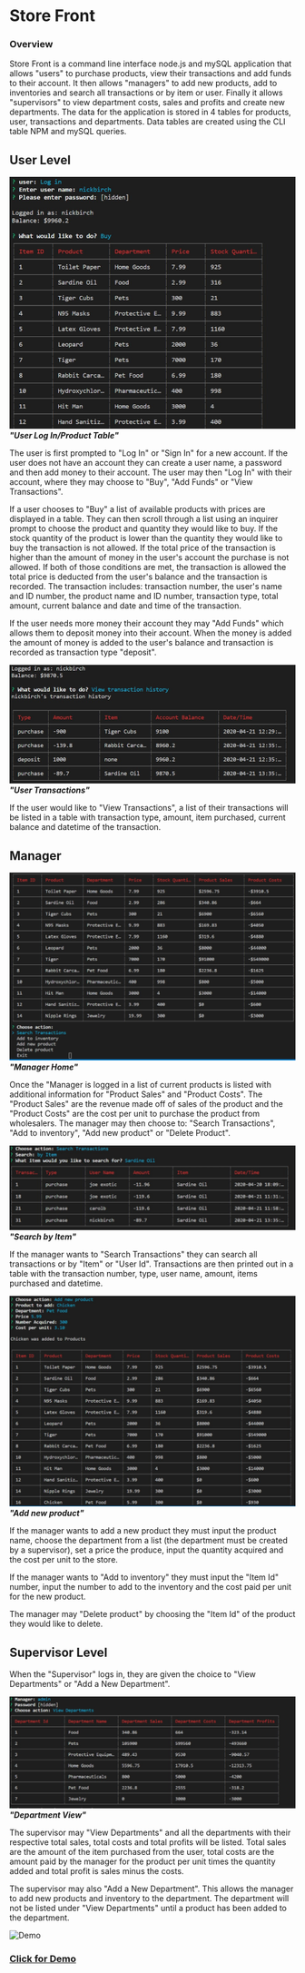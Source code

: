 # Store Front

### Overview

Store Front is a command line interface node.js and mySQL application that allows "users" to purchase products, view their transactions and add funds to their account. It then allows "managers" to add new products, add to inventories and search all transactions or by item or user.  Finally it  allows "supervisors" to view department costs, sales and profits and create new departments.  The data for the application is stored in 4 tables for products, user, transactions and departments. Data tables are created using the CLI table NPM and mySQL queries.   

## User Level
![User Log In](Images/userloginbuy.jpg)
<i><b>"User Log In/Product Table"</b></i>


The user is first prompted to "Log In" or "Sign In" for a new account.  If the user does not have an account they can create a user name, a password and then add money to their account.  The user may then "Log In" with their account, where they may choose to "Buy", "Add Funds" or "View Transactions".  

If a user chooses to "Buy" a list of available products with prices are displayed in a table.  They can then scroll through a list using an inquirer prompt to choose the product and quantity they would like to buy.  If the stock quantity of the product is lower than the quantity they would like to buy the transaction is not allowed.  If the total price of the transaction is higher than the amount of money in the user's account the purchase is not allowed.  If both of those conditions are met, the transaction is allowed the total price is deducted from the user's balance and  the transaction is recorded.  The transaction includes: transaction number, the user's name and ID number, the product name and ID number, transaction type, total amount, current balance and date and time of the transaction.  

If the user needs more money their account they may "Add Funds" which allows them to deposit money into their account.  When the money is added the amount of money is added to the user's balance and  transaction is recorded as transaction type "deposit".


![View Transactions](Images/usertransactions.jpg)
<i><b>"User Transactions"</b></i>

If the user would like to "View Transactions", a list of their transactions will be listed in a table with transaction type, amount, item purchased, current balance and datetime of the transaction.

## Manager

![Manager Home](Images/managerhomepage.jpg)
<i><b>"Manager Home"</b></i> 

Once the "Manager is logged in a list of current products is listed with additional information for "Product Sales" and "Product Costs".  The "Product Sales" are the revenue made off of sales of the product and the "Product Costs" are the cost per unit to purchase the product from wholesalers. The manager may then choose to: "Search Transactions", "Add to inventory", "Add new product" or "Delete Product". 


![Search by Item](Images/searchbyitem.jpg)
<i><b>"Search by Item"</b></i>

If the manager wants to "Search Transactions" they can search all transactions or by "Item" or "User Id".  Transactions are then printed out in a table with the transaction number, type, user name, amount, items purchased and datetime.

![Add new product](Images/addnewproduct.jpg)
<i><b>"Add new product"</i></b>

If the manager wants to add a new product they must input the product name, choose the department from a list (the department must be created by a supervisor), set a price the produce, input the quantity acquired and the cost per unit to the store.  

If the manager wants to "Add to inventory" they must input the "Item Id" number, input the number to add to the inventory and the cost paid per unit for the new product.  

The manager may "Delete product" by choosing the "Item Id" of the product they would like to delete.

## Supervisor Level 

When the "Supervisor" logs in, they are given the choice to "View Departments" or "Add a New Department".

![View departments](Images/departmentview.jpg)
<i><b>"Department View"</i></b>

The supervisor may "View Departments" and all the departments with their respective total sales, total costs and total profits will be listed.  Total sales are the amount of the item purchased from the user, total costs are the amount paid by the manager for the product per unit times the quantity added and total profit is sales minus the costs.  

The supervisor may also "Add a New Department".  This allows the manager to add new products and inventory to the department.  The department will not be listed under "View Departments" until a product has been added to the department.

![Demo](Images/storefrontdemo.gif)
### [Click for Demo](https://drive.google.com/file/d/1IDjPqhDyDOEMrwowFbuQIc_KTHRuYxWF/view)
